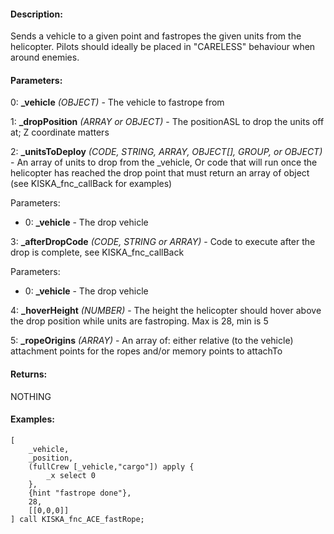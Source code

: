 #### Description:
Sends a vehicle to a given point and fastropes the given units from the helicopter. Pilots should ideally be placed in "CARELESS" behaviour when around enemies.

#### Parameters:
0: **_vehicle** *(OBJECT)* - The vehicle to fastrope from

1: **_dropPosition** *(ARRAY or OBJECT)* - The positionASL to drop the units off at; Z coordinatematters

2: **_unitsToDeploy** *(CODE, STRING, ARRAY, OBJECT[], GROUP, or OBJECT)* - An array of units to drop from the _vehicle,Or code that will run once the helicopter has reached the drop point that must return an array of object(see KISKA_fnc_callBack for examples)Parameters:- 0: **_vehicle** - The drop vehicle

3: **_afterDropCode** *(CODE, STRING or ARRAY)* - Code to execute after the drop is complete, see KISKA_fnc_callBackParameters:- 0: **_vehicle** - The drop vehicle

4: **_hoverHeight** *(NUMBER)* - The height the helicopter should hover above the drop positionwhile units are fastroping. Max is 28, min is 5

5: **_ropeOrigins** *(ARRAY)* - An array of: either relative (to the vehicle) attachmentpoints for the ropes and/or memory points to attachTo

#### Returns:
NOTHING

#### Examples:
```sqf
[
    _vehicle,
    _position,
    (fullCrew [_vehicle,"cargo"]) apply {
        _x select 0
    },
    {hint "fastrope done"},
    28,
    [[0,0,0]]
] call KISKA_fnc_ACE_fastRope;
```

